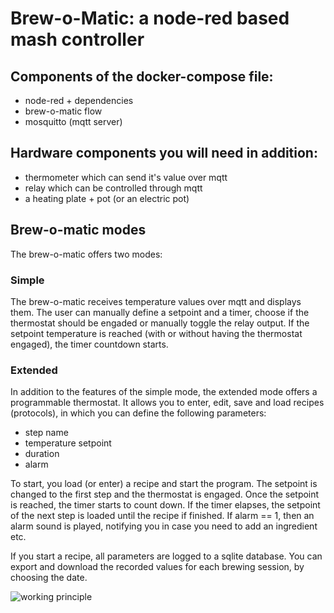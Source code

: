# Brew-o-Matic: a node-red based mash controller

## Components of the docker-compose file:
- node-red + dependencies
- brew-o-matic flow
- mosquitto (mqtt server)

## Hardware components you will need in addition:
- thermometer which can send it's value over mqtt
- relay which can be controlled through mqtt
- a heating plate + pot (or an electric pot)

## Brew-o-matic modes
The brew-o-matic offers two modes:

### Simple
The brew-o-matic receives temperature values over mqtt and displays them.
The user can manually define a setpoint and a timer, choose if the thermostat should be engaded or manually toggle the relay output.
If the setpoint temperature is reached (with or without having the thermostat engaged), the timer countdown starts.

### Extended
In addition to the features of the simple mode, the extended mode offers a programmable thermostat.
It allows you to enter, edit, save and load recipes (protocols), in which you can define the following parameters:
- step name
- temperature setpoint
- duration
- alarm

To start, you load (or enter) a recipe and start the program.
The setpoint is changed to the first step and the thermostat is engaged.
Once the setpoint is reached, the timer starts to count down. If the timer elapses,
the setpoint of the next step is loaded until the recipe if finished.
If alarm == 1, then an alarm sound is played, notifying you in case you need to add an ingredient etc.

If you start a recipe, all parameters are logged to a sqlite database.
You can export and download the recorded values for each brewing session, by choosing the date.

![working principle][principle]

[principle]: /home/gabe/oldalbert/mnt/4TBraid_01/sync/Projects/homebrew/brew-o-matic/documentation/images/Brew-o-matic_working_principle.png
 "working principle"
